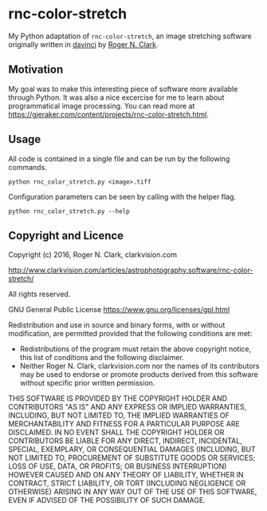 # rnc-color-stretch
My Python adaptation of `rnc-color-stretch`, an image stretching software originally written in [davinci](http://davinci.asu.edu/index.php?title=Main_Page) by [Roger N. Clark](https://clarkvision.com/articles/astrophotography.software/rnc-color-stretch/).

## Motivation
My goal was to make this interesting piece of software more available through Python. It was also a nice excercise for me to learn about programmatical image processing. You can read more at https://gjeraker.com/content/projects/rnc-color-stretch.html.

## Usage
 All code is contained in a single file and can be run by the following commands.

```
python rnc_color_stretch.py <image>.tiff
```

Configuration parameters can be seen by calling with the helper flag.

```
python rnc_color_stretch.py --help
```

## Copyright and Licence

Copyright (c) 2016, Roger N. Clark, clarkvision.com

http://www.clarkvision.com/articles/astrophotography.software/rnc-color-stretch/

All rights reserved.

GNU General Public License https://www.gnu.org/licenses/gpl.html

Redistribution and use in source and binary forms, with or without modification, are permitted provided that the following conditions are met:
- Redistributions of the program must retain the above copyright notice, this list of conditions and the following disclaimer.
- Neither Roger N. Clark, clarkvision.com nor the names of its contributors may be used to endorse or promote products derived from this software without specific prior written permission.

THIS SOFTWARE IS PROVIDED BY THE COPYRIGHT HOLDER AND CONTRIBUTORS "AS IS" AND ANY EXPRESS OR IMPLIED WARRANTIES, INCLUDING, BUT NOT LIMITED TO, THE IMPLIED WARRANTIES OF MERCHANTABILITY AND FITNESS FOR A PARTICULAR PURPOSE ARE DISCLAIMED. IN NO EVENT SHALL THE COPYRIGHT HOLDER OR CONTRIBUTORS BE LIABLE FOR ANY DIRECT, INDIRECT, INCIDENTAL, SPECIAL, EXEMPLARY, OR CONSEQUENTIAL DAMAGES (INCLUDING, BUT NOT LIMITED TO, PROCUREMENT OF SUBSTITUTE GOODS OR SERVICES; LOSS OF USE, DATA, OR PROFITS; OR BUSINESS INTERRUPTION) HOWEVER CAUSED AND ON ANY THEORY OF LIABILITY, WHETHER IN CONTRACT, STRICT LIABILITY, OR TORT (INCLUDING NEGLIGENCE OR OTHERWISE) ARISING IN ANY WAY OUT OF THE USE OF THIS SOFTWARE, EVEN IF ADVISED OF THE POSSIBILITY OF SUCH DAMAGE. 
